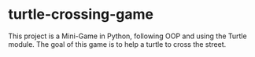 # turtle-crossing-game
This project is a Mini-Game in Python, following OOP and using the Turtle module. The goal of this game is to help a turtle to cross the street.
